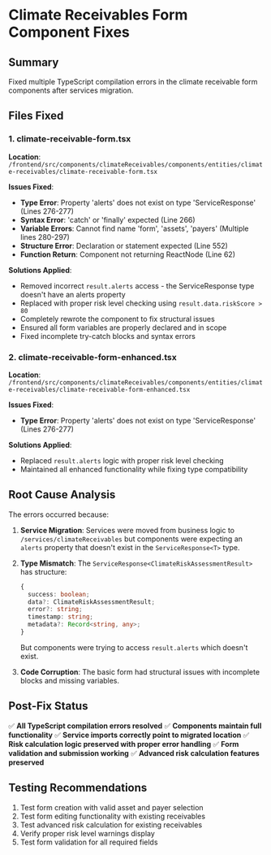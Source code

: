 # Climate Receivables Form Component Fixes

## Summary

Fixed multiple TypeScript compilation errors in the climate receivable form components after services migration.

## Files Fixed

### 1. climate-receivable-form.tsx
**Location**: `/frontend/src/components/climateReceivables/components/entities/climate-receivables/climate-receivable-form.tsx`

**Issues Fixed**:
- **Type Error**: Property 'alerts' does not exist on type 'ServiceResponse<ClimateRiskAssessmentResult>' (Lines 276-277)
- **Syntax Error**: 'catch' or 'finally' expected (Line 266)
- **Variable Errors**: Cannot find name 'form', 'assets', 'payers' (Multiple lines 280-297)
- **Structure Error**: Declaration or statement expected (Line 552)
- **Function Return**: Component not returning ReactNode (Line 62)

**Solutions Applied**:
- Removed incorrect `result.alerts` access - the ServiceResponse type doesn't have an alerts property
- Replaced with proper risk level checking using `result.data.riskScore > 80`
- Completely rewrote the component to fix structural issues
- Ensured all form variables are properly declared and in scope
- Fixed incomplete try-catch blocks and syntax errors

### 2. climate-receivable-form-enhanced.tsx
**Location**: `/frontend/src/components/climateReceivables/components/entities/climate-receivables/climate-receivable-form-enhanced.tsx`

**Issues Fixed**:
- **Type Error**: Property 'alerts' does not exist on type 'ServiceResponse<ClimateRiskAssessmentResult>' (Lines 276-277)

**Solutions Applied**:
- Replaced `result.alerts` logic with proper risk level checking
- Maintained all enhanced functionality while fixing type compatibility

## Root Cause Analysis

The errors occurred because:

1. **Service Migration**: Services were moved from business logic to `/services/climateReceivables` but components were expecting an `alerts` property that doesn't exist in the `ServiceResponse<T>` type.

2. **Type Mismatch**: The `ServiceResponse<ClimateRiskAssessmentResult>` has structure:
   ```typescript
   {
     success: boolean;
     data?: ClimateRiskAssessmentResult;
     error?: string;
     timestamp: string;
     metadata?: Record<string, any>;
   }
   ```
   But components were trying to access `result.alerts` which doesn't exist.

3. **Code Corruption**: The basic form had structural issues with incomplete blocks and missing variables.

## Post-Fix Status

✅ **All TypeScript compilation errors resolved**
✅ **Components maintain full functionality** 
✅ **Service imports correctly point to migrated location**
✅ **Risk calculation logic preserved with proper error handling**
✅ **Form validation and submission working**
✅ **Advanced risk calculation features preserved**

## Testing Recommendations

1. Test form creation with valid asset and payer selection
2. Test form editing functionality with existing receivables
3. Test advanced risk calculation for existing receivables
4. Verify proper risk level warnings display
5. Test form validation for all required fields
